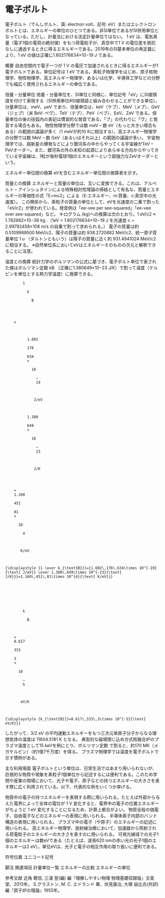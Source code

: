 # 電子ボルト

電子ボルト（でんしボルト、英: electron volt、記号: eV）またはエレクトロンボルトとは、エネルギーの単位のひとつである。非SI単位であるがSI併用単位となっている。ただし、計量法における法定計量単位ではない。
1 eV は、電気素量（電子1個の電荷の絶対値）をもつ荷電粒子が、真空中で1 V の電位差を抵抗なしに通過するときに得るエネルギーである。2019年のSI基本単位の再定義により、1 eV の値は正確に1.602176634×10−19 J である。

概要
自由空間内で電子一つが 1 V の電圧で加速されるときに得るエネルギーが1 電子ボルトである。単位記号は 1 eV である。素粒子物理学をはじめ、原子核物理学、物性物理学、高エネルギー物理学、あるいは化学、半導体工学などの分野でも幅広く使用されるエネルギーの単位である。

倍量・分量単位
倍量・分量単位を、SI単位と同様に、単位記号「eV」にSI接頭語を付けて表現する（SI併用単位#SI接頭語と組み合わせることができる単位）。分量単位は、meV、μeV であり、倍量単位は、keV（ケブ）、MeV（メブ）、GeV（ジェブ）（米 BeV: ベヴ）、TeV（テブ）、PeV（ペブ）、EeV、ZeV である。倍量単位の後の括弧内の表記は慣習的な発音である。「ブ」の代わりに「ヴ」と発音する場合もある。
物性物理学分野では数 meV – 数 eV（もっと大きい場合もある）の範囲の議論が多く（1 meVが約10 Kに相当する）、高エネルギー物理学の分野では数 MeV – 数 GeV（あるいはそれ以上）の範囲の議論が多い。
宇宙物理学では、超新星の爆発などにより銀河系の中からやってくる宇宙線がTeV – PeVオーダー。また、銀河系の外の未知の起源によりあらゆる方向からやってきている宇宙線は、1粒が毎秒電球1個のエネルギーという超強力なZeVオーダーという。

エネルギー単位間の換算
eVを含むエネルギー単位間の換算表を示す。

質量との換算
エネルギーと質量の単位は、互いに変換できる。これは、アルベルト・アインシュタインによる特殊相対性理論の帰結として有名な、質量とエネルギーの等価性の式「E=mc2」による（E:エネルギー、m:質量、c:真空中の光速度）。
この関係から、素粒子の質量の単位として、eVを光速度の二乗で割った「eV/c2」が使われている。発音例は「ee-vee per see-squared」「ee-vee over see-squared」など。
キログラム (kg)への換算は次のとおり。1 eV/c2 ≈ 1.782662×10−36 kg .（1eV = 1.602176634×10−19 J を光速度 c = 2.99792458×108 m/s の自乗で割って求められる。）
電子の質量は約 0.5109989500 MeV/c2、陽子の質量は約 938.2720882 MeV/c2、統一原子質量単位 1 u （ダルトンともいう）は陽子の質量に近く約 931.4941024 MeV/c2 に相当する。
※自然単位系においてeVはエネルギーそのものの次元と解釈できることに注意。

温度との換算
統計力学のボルツマンの公式に基づき、電子ボルト単位で表された値はボルツマン定数 kB （正確に1.380649×10−23 J/K）で割って温度（ケルビンを単位とする熱力学温度）に換算できる。

  
    
      
        
          
            1
            
              k
              
                B
              
            
          
        
        =
        
          
            
              1.602
              
              176
              
              634
              ×
              
                10
                
                  −
                  19
                
              
              
                 J/eV
              
            
            
              1.380
              
              649
              ×
              
                10
                
                  −
                  23
                
              
              
                 J/K
              
            
          
        
        =
        1.160
        
        451
        
        81
        ×
        
          10
          
            4
          
        
        
           K/eV
        
      
    
    {\displaystyle {1 \over k_{\text{B}}}={1.602\,176\,634\times 10^{-19}{\text{ J/eV}} \over 1.380\,649\times 10^{-23}{\text{ J/K}}}=1.160\,451\,81\times 10^{4}{\text{ K/eV}}}
  

  
    
      
        
          
            k
            
              B
            
          
        
        =
        8.617
        
        333
        
        3
        ×
        
          10
          
            −
            5
          
        
        
           eV/K
        
      
    
    {\displaystyle {k_{\text{B}}}=8.617\,333\,3\times 10^{-5}{\text{ eV/K}}}
  

したがって、3/2 eV の平均運動エネルギーをもつ三次元単原子分子からなる理想気体の温度は 11604.5181 K となる。
典型的な磁場閉じ込め方式核融合炉のプラズマ温度として15 keVを例にとり、ボルツマン定数 で割ると、約170 MK（メガケルビン）（約1億7千万度）を得る。
プラズマ物理学では温度を電子ボルトで示す慣例がある。

主な利用場面
電子ボルトという単位は、日常生活ではあまり用いられないが、巨視的な物質や現象を素粒子1個単位から記述するには便利である。このため学問や産業の現場において、光子や電子、原子などの持つエネルギーの大きさを表す際に広く利用されている。以下、代表的な例をいくつか挙げる。

物質中の電子の持つエネルギーを表現する際に用いられる。たとえば外部から与えた電界によって全体の電位が 1 V 変化すると、電界中の電子の位置エネルギーがちょうど 1 eV 変化することになるため、計算上都合がよい。
物質全般の価電子、自由電子などのエネルギーの表現に用いられる。
半導体素子内部のバンド構造の表現に用いられる。
プラズマ中の電子（や原子）のエネルギーの記述に用いられる。
高エネルギー物理学、放射線治療において、加速器から照射される荷電粒子のエネルギーの大きさを表すのに用いられる。
可視光線域での光子1個のエネルギーは数eVである（たとえば、波長620 nmの赤い光の光子1個のエネルギーは2 eV）。単位eVは、光子と電子の相互作用の取り扱いに便利である。

符号位置
ユニコード記号

脚注
関連項目
計量単位一覧
エネルギーの比較
エネルギーの単位

参考文献
近角 聰信, 三浦 登(編) 編『理解しやすい物理 物理基礎収録版』文英堂、2013年。 
S.グラストン, M. C. エドランド 著、伏見康治, 大塚 益比古(共訳) 編『原子炉の理論』1955年。